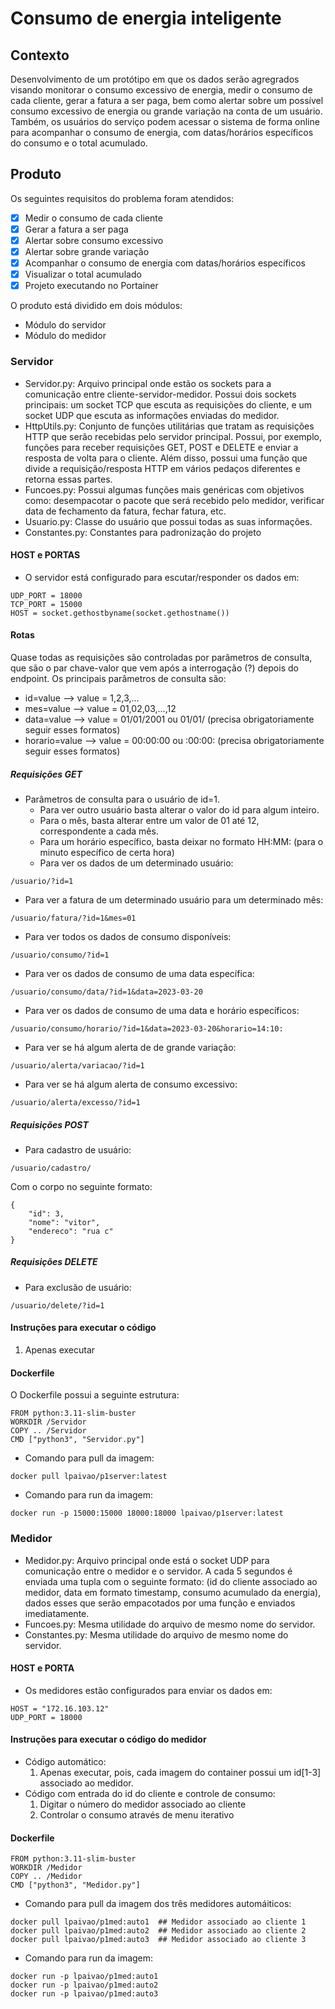 # Consumo de energia inteligente

## Contexto
Desenvolvimento de um protótipo em que os dados serão agregrados visando monitorar o consumo excessivo de energia, medir o consumo de cada cliente, gerar a fatura a ser paga, bem como alertar sobre um possível consumo excessivo de energia ou grande variação na conta de um usuário. Também, os usuários do serviço podem acessar o sistema de forma online para acompanhar o consumo de energia, com datas/horários específicos do consumo e o total acumulado.

## Produto
Os seguintes requisitos do problema foram atendidos:

- [x] Medir o consumo de cada cliente
- [x] Gerar a fatura a ser paga
- [x] Alertar sobre consumo excessivo
- [x] Alertar sobre grande variação
- [x] Acompanhar o consumo de energia com datas/horários específicos
- [x] Visualizar o total acumulado
- [x] Projeto executando no Portainer

O produto está dividido em dois módulos:
- Módulo do servidor
- Módulo do medidor

### Servidor

- Servidor.py: Arquivo principal onde estão os sockets para a comunicação entre cliente-servidor-medidor. Possui dois sockets principais: um socket TCP que escuta as requisições do cliente, e um socket UDP que escuta as informações enviadas do medidor.
- HttpUtils.py: Conjunto de funções utilitárias que tratam as requisições HTTP que serão recebidas pelo servidor principal. Possui, por exemplo, funções para receber requisições GET, POST e DELETE e enviar a resposta de volta para o cliente. Além disso, possui uma função que divide a requisição/resposta HTTP em vários pedaços diferentes e retorna essas partes.
- Funcoes.py: Possui algumas funções mais genéricas com objetivos como: desempacotar o pacote que será recebido pelo medidor, verificar data de fechamento da fatura, fechar fatura, etc.
- Usuario.py: Classe do usuário que possui todas as suas informações.
- Constantes.py: Constantes para padronização do projeto

#### HOST e PORTAS

- O servidor está configurado para escutar/responder os dados em:
```console
UDP_PORT = 18000
TCP_PORT = 15000
HOST = socket.gethostbyname(socket.gethostname())
```

#### Rotas
Quase todas as requisições são controladas por parâmetros de consulta, que são o par chave-valor que vem após a interrogação (?) depois do endpoint. Os principais parâmetros de consulta são:
- id=value --> value = 1,2,3,...
- mes=value --> value = 01,02,03,...,12
- data=value --> value = 01/01/2001 ou 01/01/ (precisa obrigatoriamente seguir esses formatos)
- horario=value -->  value = 00:00:00 ou :00:00: (precisa obrigatoriamente seguir esses formatos)
##### Requisições GET
- Parâmetros de consulta para o usuário de id=1.
  - Para ver outro usuário basta alterar o valor do id para algum inteiro. 
  - Para o mês, basta alterar entre um valor de 01 até 12, correspondente a cada mês. 
  - Para um horário específico, basta deixar no formato HH:MM: (para o minuto específico de certa hora)
  - Para ver os dados de um determinado usuário: 
```console
/usuario/?id=1
```
- Para ver a fatura de um determinado usuário para um determinado mês:
```console
/usuario/fatura/?id=1&mes=01
```
- Para ver todos os dados de consumo disponíveis:
```console
/usuario/consumo/?id=1
```
- Para ver os dados de consumo de uma data específica:
```console
/usuario/consumo/data/?id=1&data=2023-03-20
```
- Para ver os dados de consumo de uma data e horário específicos:
```console
/usuario/consumo/horario/?id=1&data=2023-03-20&horario=14:10:
```
- Para ver se há algum alerta de de grande variação:
```console
/usuario/alerta/variacao/?id=1
```
- Para ver se há algum alerta de consumo excessivo:
```console
/usuario/alerta/excesso/?id=1
```

##### Requisições POST
- Para cadastro de usuário:
```console
/usuario/cadastro/
```
Com o corpo no seguinte formato:
```console
{
    "id": 3,
    "nome": "vitor",
    "endereco": "rua c"
}
```
##### Requisições DELETE
- Para exclusão de usuário:
```console
/usuario/delete/?id=1
```

#### Instruções para executar o código
1. Apenas executar
#### Dockerfile
O Dockerfile possui a seguinte estrutura:
```console
FROM python:3.11-slim-buster
WORKDIR /Servidor
COPY .. /Servidor
CMD ["python3", "Servidor.py"]
```
- Comando para pull da imagem:
```console
docker pull lpaivao/p1server:latest
```
- Comando para run da imagem:
```console
docker run -p 15000:15000 18000:18000 lpaivao/p1server:latest
```
### Medidor

- Medidor.py: Arquivo principal onde está o socket UDP para comunicação entre o medidor e o servidor. A cada 5 segundos é enviada uma tupla com o seguinte formato: (id do cliente associado ao medidor, data em formato timestamp, consumo acumulado da energia), dados esses que serão empacotados por uma função e enviados imediatamente.
- Funcoes.py: Mesma utilidade do arquivo de mesmo nome do servidor.
- Constantes.py: Mesma utilidade do arquivo de mesmo nome do servidor.

#### HOST e PORTA

- Os medidores estão configurados para enviar os dados em:
```console
HOST = "172.16.103.12"
UDP_PORT = 18000
```

#### Instruções para executar o código do medidor
- Código automático:
  1. Apenas executar, pois, cada imagem do container possui um id[1-3] associado ao medidor.
- Código com entrada do id do cliente e controle de consumo:
  1. Digitar o número do medidor associado ao cliente
  2. Controlar o consumo através de menu iterativo
#### Dockerfile
```console
FROM python:3.11-slim-buster
WORKDIR /Medidor
COPY .. /Medidor
CMD ["python3", "Medidor.py"]
```
- Comando para pull da imagem dos três medidores automáiticos:
```console
docker pull lpaivao/p1med:auto1  ## Medidor associado ao cliente 1
docker pull lpaivao/p1med:auto2  ## Medidor associado ao cliente 2
docker pull lpaivao/p1med:auto3  ## Medidor associado ao cliente 3
```
- Comando para run da imagem:
```console
docker run -p lpaivao/p1med:auto1
docker run -p lpaivao/p1med:auto2
docker run -p lpaivao/p1med:auto3
```
